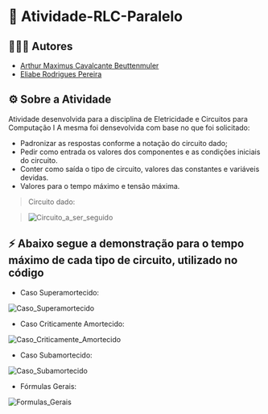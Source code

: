 # 📝 Atividade-RLC-Paralelo

## 👩🏻‍💻 Autores

- [Arthur Maximus Cavalcante Beuttenmuler](https://github.com/Maximusthr)
- [Eliabe Rodrigues Pereira](https://github.com/EliabeRP)

## ⚙️ Sobre a Atividade

Atividade desenvolvida para a disciplina de Eletricidade e Circuitos para Computação I
A mesma foi densevolvida com base no que foi solicitado:
- Padronizar as respostas conforme a notação do circuito dado;
- Pedir como entrada os valores dos componentes e as condições iniciais do circuito.
- Conter como saída o tipo de circuito, valores das constantes e variáveis devidas.
- Valores para o tempo máximo e tensão máxima.

> Circuito dado:

> ![Circuito_a_ser_seguido](https://github.com/user-attachments/assets/96089ae6-4c73-4c6c-8415-219926ece003)

## ⚡ Abaixo segue a demonstração para o tempo máximo de cada tipo de circuito, utilizado no código

- Caso Superamortecido:

![Caso_Superamortecido](https://github.com/user-attachments/assets/c623b953-90b7-408c-9b8a-e3dbb6738ee7)

- Caso Criticamente Amortecido:

![Caso_Criticamente_Amortecido](https://github.com/user-attachments/assets/d7a22dfc-9408-4f55-b711-8bb2f8dde2a9)

- Caso Subamortecido:
  
![Caso_Subamortecido](https://github.com/user-attachments/assets/765053cc-5ede-40da-8355-a53a800cce38)

- Fórmulas Gerais:
  
![Formulas_Gerais](https://github.com/user-attachments/assets/eadf4827-d560-44bd-9cf5-ab31f923dae4)
